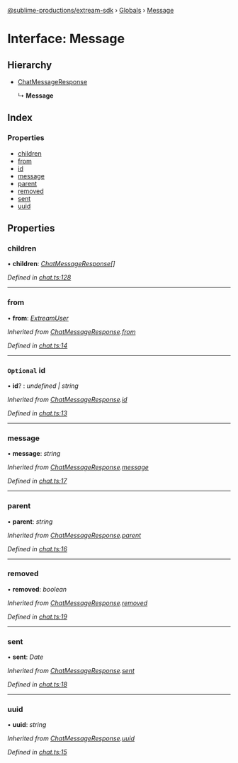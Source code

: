 [@sublime-productions/extream-sdk](../README.md) › [Globals](../globals.md) › [Message](message.md)

# Interface: Message

## Hierarchy

* [ChatMessageResponse](chatmessageresponse.md)

  ↳ **Message**

## Index

### Properties

* [children](message.md#children)
* [from](message.md#from)
* [id](message.md#optional-id)
* [message](message.md#message)
* [parent](message.md#parent)
* [removed](message.md#removed)
* [sent](message.md#sent)
* [uuid](message.md#uuid)

## Properties

###  children

• **children**: *[ChatMessageResponse](chatmessageresponse.md)[]*

*Defined in [chat.ts:128](https://github.com/Extream-SaaS/ex-sdk/blob/b2de5a9/src/chat.ts#L128)*

___

###  from

• **from**: *[ExtreamUser](extreamuser.md)*

*Inherited from [ChatMessageResponse](chatmessageresponse.md).[from](chatmessageresponse.md#from)*

*Defined in [chat.ts:14](https://github.com/Extream-SaaS/ex-sdk/blob/b2de5a9/src/chat.ts#L14)*

___

### `Optional` id

• **id**? : *undefined | string*

*Inherited from [ChatMessageResponse](chatmessageresponse.md).[id](chatmessageresponse.md#optional-id)*

*Defined in [chat.ts:13](https://github.com/Extream-SaaS/ex-sdk/blob/b2de5a9/src/chat.ts#L13)*

___

###  message

• **message**: *string*

*Inherited from [ChatMessageResponse](chatmessageresponse.md).[message](chatmessageresponse.md#message)*

*Defined in [chat.ts:17](https://github.com/Extream-SaaS/ex-sdk/blob/b2de5a9/src/chat.ts#L17)*

___

###  parent

• **parent**: *string*

*Inherited from [ChatMessageResponse](chatmessageresponse.md).[parent](chatmessageresponse.md#parent)*

*Defined in [chat.ts:16](https://github.com/Extream-SaaS/ex-sdk/blob/b2de5a9/src/chat.ts#L16)*

___

###  removed

• **removed**: *boolean*

*Inherited from [ChatMessageResponse](chatmessageresponse.md).[removed](chatmessageresponse.md#removed)*

*Defined in [chat.ts:19](https://github.com/Extream-SaaS/ex-sdk/blob/b2de5a9/src/chat.ts#L19)*

___

###  sent

• **sent**: *Date*

*Inherited from [ChatMessageResponse](chatmessageresponse.md).[sent](chatmessageresponse.md#sent)*

*Defined in [chat.ts:18](https://github.com/Extream-SaaS/ex-sdk/blob/b2de5a9/src/chat.ts#L18)*

___

###  uuid

• **uuid**: *string*

*Inherited from [ChatMessageResponse](chatmessageresponse.md).[uuid](chatmessageresponse.md#uuid)*

*Defined in [chat.ts:15](https://github.com/Extream-SaaS/ex-sdk/blob/b2de5a9/src/chat.ts#L15)*
